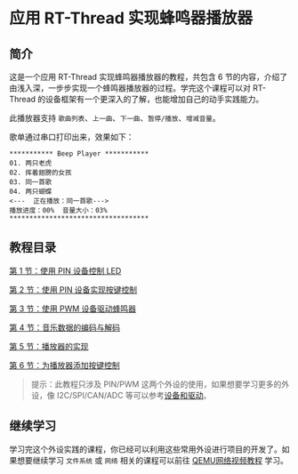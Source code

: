 # 应用 RT-Thread 实现蜂鸣器播放器
## 简介

这是一个应用 RT-Thread 实现蜂鸣器播放器的教程，共包含 6 节的内容，介绍了由浅入深，一步步实现一个蜂鸣器播放器的过程。学完这个课程可以对 RT-Thread 的设备框架有一个更深入的了解，也能增加自己的动手实践能力。

此播放器支持 `歌曲列表`、`上一曲`、`下一曲`、`暂停/播放`、`增减音量`。

歌单通过串口打印出来，效果如下：

```
*********** Beep Player ***********
01. 两只老虎
02. 挥着翅膀的女孩
03. 同一首歌
04. 两只蝴蝶
<---  正在播放：同一首歌--->
播放进度：00%  音量大小：03%
***********************************
```

## 教程目录

[第 1 节：使用 PIN 设备控制 LED](pin.md)

[第 2 节：使用 PIN 设备实现按键控制](button.md)

[第 3 节：使用 PWM 设备驱动蜂鸣器](pwm.md)

[第 4 节：音乐数据的编码与解码](decode.md)

[第 5 节：播放器的实现](player.md)

[第 6 节：为播放器添加按键控制](key.md)

> 提示：此教程只涉及 PIN/PWM 这两个外设的使用，如果想要学习更多的外设，像 I2C/SPI/CAN/ADC 等可以参考[设备和驱动](../../programming-manual/device/i2c/i2c.md)。

## 继续学习

学习完这个外设实践的课程，你已经可以利用这些常用外设进行项目的开发了。如果想要继续学习 `文件系统` 或 `网络` 相关的课程可以前往 [QEMU网络视频教程](../qemu-network/README.md) 学习。
